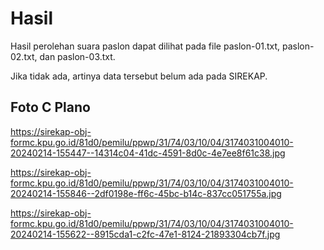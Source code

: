 # Hasil

Hasil perolehan suara paslon dapat dilihat pada file paslon-01.txt, paslon-02.txt, dan paslon-03.txt.

Jika tidak ada, artinya data tersebut belum ada pada SIREKAP.

## Foto C Plano

https://sirekap-obj-formc.kpu.go.id/81d0/pemilu/ppwp/31/74/03/10/04/3174031004010-20240214-155447--14314c04-41dc-4591-8d0c-4e7ee8f61c38.jpg

https://sirekap-obj-formc.kpu.go.id/81d0/pemilu/ppwp/31/74/03/10/04/3174031004010-20240214-155846--2df0198e-ff6c-45bc-b14c-837cc051755a.jpg

https://sirekap-obj-formc.kpu.go.id/81d0/pemilu/ppwp/31/74/03/10/04/3174031004010-20240214-155622--8915cda1-c2fc-47e1-8124-21893304cb7f.jpg
